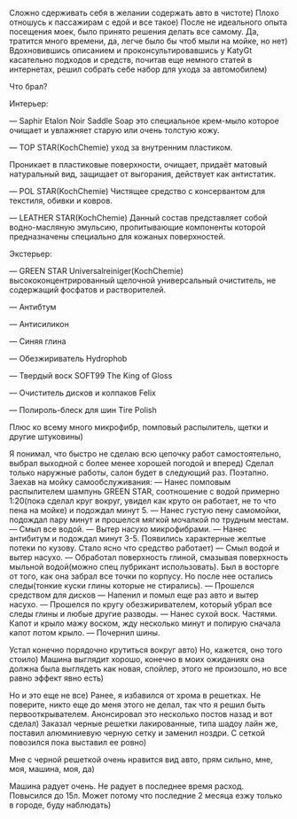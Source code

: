 Сложно сдерживать себя в желании содержать авто в чистоте) Плохо отношусь к пассажирам с едой и все такое)
После не идеального опыта посещения моек, было принято решения делать все самому. Да, тратится много времени, да, легче было бы чтоб мыли на мойке, но нет)
Вдохновившись описанием и проконсультировавшись у KatyGt касательно подходов и средств, почитав еще немного статей в интернетах, решил собрать себе набор для ухода за автомобилем)

Что брал?

Интерьер:

— Saphir Etalon Noir Saddle Soap это специальное крем-мыло которое очищает и увлажняет старую или очень толстую кожу.

— TOP STAR(KochСhemie) уход за внутренним пластиком.

Проникает в пластиковые поверхности, очищает, придаёт матовый натуральный вид, защищает от выгорания, действует как антистатик.

— POL STAR(KochСhemie) Чистящее средство с консервантом для текстиля, обивки и ковров.

— LEATHER STAR(KochСhemie) Данный состав представляет собой водно-масляную эмульсию, пропитывающие компоненты которой предназначены специально для кожаных поверхностей.

Экстерьер:

— GREEN STAR Universalreiniger(KochСhemie) высококонцентрированный щелочной универсальный очиститель, не содержащий фосфатов и растворителей.

— Антибтум

— Антисиликон

— Синяя глина

— Обезжириватель Hydrophob

— Твердый воск SOFT99 The King of Gloss

— Очиститель дисков и колпаков Felix

— Полироль-блеск для шин Tire Polish

Плюс ко всему много микрофибр, помповый распылитель, щетки и другие штуковины)

Я понимал, что быстро не сделаю всю цепочку работ самостоятельно, выбрал выходной с более менее хорошей погодой и вперед) Сделал только наружные работы, салон будет в следующий раз.
Поэтапно. Заехав на мойку самообслуживания:
— Нанес помповым распылителем шампунь GREEN STAR, соотношение с водой примерно 1:20(пока сделал круг вокруг, увидел как круто он работает, не то что пена на мойке) и подождал минут 5.
— Нанес густую пену самомойки, подождал пару минут и прошелся мягкой мочалкой по трудным местам.
— Смыл все водой.
— Вытер насухо микрофибрами.
— Нанес антибитум и подождал минут 3-5. Появились характерные желтые потеки по кузову. Стало ясно что средство работает)
— Смыл водой и вытер насухо.
— Обработал поверхность глиной, смазывая поверхность мыльной водой(можно спец лубрикант использовать). Был в восторге от того, как она забрал все точки по корпусу. Но после нее остались следы(тонкие куски глины которые не стирались).
— Прошелся средством для дисков
— Напенил и помыл еще раз авто и вытер насухо.
— Прошелся по кругу обезжиривателем, который убрал все следы глины и любые другие разводы.
— Нанес сухой воск. Частями. Капот и крыло мажу воском, жду несколько минут и полирую сначала капот потом крыло.
— Почернил шины.

Устал конечно порядочно крутиться вокруг авто) Но, кажется, оно того стоило) Машина выглядит хорошо, конечно в моих ожиданиях она должна была выглядеть как новая, спойлер, этого не произошло, но все равно эффект явно есть)

Но и это еще не все) Ранее, я избавился от хрома в решетках. Не поверите, никто еще до меня этого не делал, так что я решил быть первооткрывателем. Анонсировал это несколько постов назад и вот сделал)
Заказал черные решетки лакированные, типа шадоу лайн же, поставил алюминиевую черную сетку и заменил ноздри. С сеткой повозился пока выставил ее ровно)

Мне с черной решеткой очень нравится вид авто, прям сильно, мне, моя, машина, моя, да)

Машина радует очень. Не радует в последнее время расход. Повысился до 15л. Может потому что последние 2 месяца езжу только в городе, буду наблюдать)